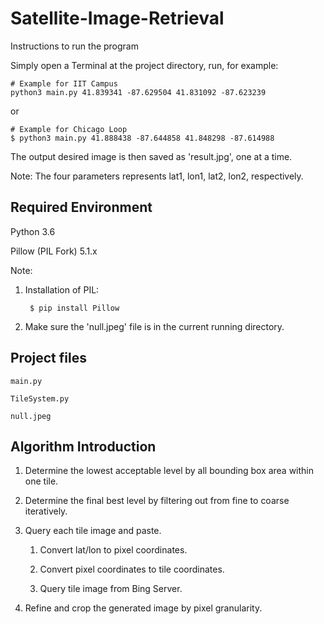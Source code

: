 # Satellite-Image-Retrieval

Instructions to run the program

Simply open a Terminal at the project directory, run, for example:

    # Example for IIT Campus
    python3 main.py 41.839341 -87.629504 41.831092 -87.623239
	
or

    # Example for Chicago Loop
    $ python3 main.py 41.888438 -87.644858 41.848298 -87.614988

The output desired image is then saved as 'result.jpg', one at a time.

Note:
    The four parameters represents lat1, lon1, lat2, lon2, respectively.


## Required Environment

Python 3.6

Pillow (PIL Fork) 5.1.x

Note:

1. Installation of PIL:  

		$ pip install Pillow
	
2. Make sure the 'null.jpeg' file is in the current running directory.



## Project files
	main.py

	TileSystem.py

	null.jpeg


## Algorithm Introduction

1. Determine the lowest acceptable level by all bounding box area within one tile.

2. Determine the final best level by filtering out from fine to coarse iteratively.

3. Query each tile image and paste.

      1) Convert lat/lon to pixel coordinates.
	
      2) Convert pixel coordinates to tile coordinates.
	
      3) Query tile image from Bing Server.
	
4. Refine and crop the generated image by pixel granularity.





